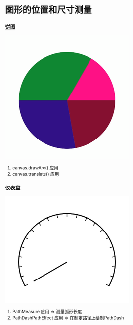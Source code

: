 # 图形的位置和尺寸测量

### [饼图](src/main/java/com/zxj/path/custom/PieView.kt)
<img src="./resources/shape_and_measure_pie.gif" style="width: 400px;" />

1. canvas.drawArc() 应用
2. canvas.translate() 应用

### [仪表盘](src/main/java/com/zxj/path/custom/DashboardView.kt)
<img src="./resources/shape_and_measure_dashboard.gif" style="width: 400px;" />

1. PathMeasure 应用 => 测量弧形长度
2. PathDashPathEffect 应用 => 在制定路径上绘制PathDash
